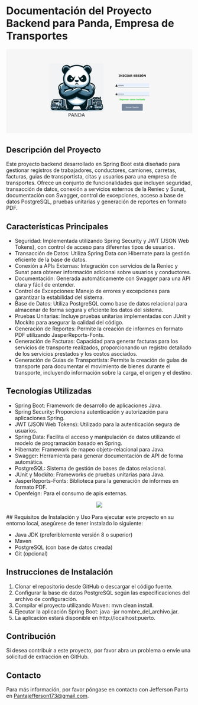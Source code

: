 # Documentación del Proyecto Backend para Panda, Empresa de Transportes
![Iconos de Tecnologías](Panda.png)
## Descripción del Proyecto
Este proyecto backend desarrollado en Spring Boot está diseñado para gestionar registros de trabajadores, conductores, camiones, carretas, facturas, guias de transportista, citas y usuarios para una empresa de transportes. Ofrece un conjunto de funcionalidades que incluyen seguridad, transacción de datos, conexión a servicios externos de la Reniec y Sunat, documentación con Swagger, control de excepciones, acceso a base de datos PostgreSQL, pruebas unitarias y generación de reportes en formato PDF.

## Características Principales
- Seguridad: Implementada utilizando Spring Security y JWT (JSON Web Tokens), con control de acceso para diferentes tipos de usuarios.
- Transacción de Datos: Utiliza Spring Data con Hibernate para la gestión eficiente de la base de datos.
- Conexión a APIs Externas: Integración con servicios de la Reniec y Sunat para obtener información adicional sobre usuarios y conductores.
- Documentación: Generada automáticamente con Swagger para una API clara y fácil de entender.
- Control de Excepciones: Manejo de errores y excepciones para garantizar la estabilidad del sistema.
- Base de Datos: Utiliza PostgreSQL como base de datos relacional para almacenar de forma segura y eficiente los datos del sistema.
- Pruebas Unitarias: Incluye pruebas unitarias implementadas con JUnit y Mockito para asegurar la calidad del código.
- Generación de Reportes: Permite la creación de informes en formato PDF utilizando JasperReports-Fonts.
- Generación de Facturas: Capacidad para generar facturas para los servicios de transporte realizados, proporcionando un registro detallado de los servicios prestados y los costos asociados.
- Generación de Guías de Transportista: Permite la creación de guías de transporte para documentar el movimiento de bienes durante el transporte, incluyendo información sobre la carga, el origen y el destino.
## Tecnologías Utilizadas
- Spring Boot: Framework de desarrollo de aplicaciones Java.
- Spring Security: Proporciona autenticación y autorización para aplicaciones Spring.
- JWT (JSON Web Tokens): Utilizado para la autenticación segura de usuarios.
- Spring Data: Facilita el acceso y manipulación de datos utilizando el modelo de programación basado en Spring.
- Hibernate: Framework de mapeo objeto-relacional para Java.
- Swagger: Herramienta para generar documentación de API de forma automática.
- PostgreSQL: Sistema de gestión de bases de datos relacional.
- JUnit y Mockito: Frameworks de pruebas unitarias para Java.
- JasperReports-Fonts: Biblioteca para la generación de informes en formato PDF.
- Openfeign: Para el consumo de apis externas.
<p align="center">
  <a href="https://skillicons.dev">
    <img src="https://skillicons.dev/icons?i=java,spring,idea,postgres,postman,docker,git&perline=14" />
  </a>
</p>
## Requisitos de Instalación y Uso
Para ejecutar este proyecto en su entorno local, asegúrese de tener instalado lo siguiente:

- Java JDK (preferiblemente versión 8 o superior)
- Maven
- PostgreSQL (con base de datos creada)
- Git (opcional)
## Instrucciones de Instalación
1. Clonar el repositorio desde GitHub o descargar el código fuente.
2. Configurar la base de datos PostgreSQL según las especificaciones del archivo de configuración.
3. Compilar el proyecto utilizando Maven: mvn clean install.
4. Ejecutar la aplicación Spring Boot: java -jar nombre_del_archivo.jar.
5. La aplicación estará disponible en http://localhost:puerto.
## Contribución
Si desea contribuir a este proyecto, por favor abra un problema o envíe una solicitud de extracción en GitHub.


## Contacto
Para más información, por favor póngase en contacto con Jefferson Panta en Pantajefferson173@gmail.com.
